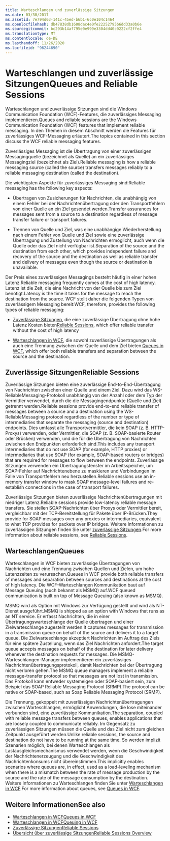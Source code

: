 ```yaml
---
title: Warteschlangen und zuverlässige Sitzungen
ms.date: 03/30/2017
ms.assetid: 7e794d03-141c-45ed-b6b1-6c0e104c1464
ms.openlocfilehash: db47838db1608dac4e0fe22252795b6dd33a0b6e
ms.sourcegitcommit: bc293b14af795e0e999e3304dd40c0222cf2ffe4
ms.translationtype: MT
ms.contentlocale: de-DE
ms.lasthandoff: 11/26/2020
ms.locfileid: "96244690"
---
```

# <a name="queues-and-reliable-sessions"></a><span data-ttu-id="af515-102">Warteschlangen und zuverlässige Sitzungen</span><span class="sxs-lookup"><span data-stu-id="af515-102">Queues and Reliable Sessions</span></span>

<span data-ttu-id="af515-103">Warteschlangen und zuverlässige Sitzungen sind die Windows Communication Foundation (WCF)-Features, die zuverlässiges Messaging implementieren.</span><span class="sxs-lookup"><span data-stu-id="af515-103">Queues and reliable sessions are the Windows Communication Foundation (WCF) features that implement reliable messaging.</span></span> <span data-ttu-id="af515-104">In den Themen in diesem Abschnitt werden die Features für zuverlässiges WCF-Messaging erläutert.</span><span class="sxs-lookup"><span data-stu-id="af515-104">The topics contained in this section discuss the WCF reliable messaging features.</span></span>  
  
 <span data-ttu-id="af515-105">Zuverlässiges Messaging ist die Übertragung von einer zuverlässigen Messagingquelle (bezeichnet als Quelle) an ein zuverlässiges Messagingziel (bezeichnet als Ziel).</span><span class="sxs-lookup"><span data-stu-id="af515-105">Reliable messaging is how a reliable messaging source (called the source) transfers messages reliably to a reliable messaging destination (called the destination).</span></span>  
  
 <span data-ttu-id="af515-106">Die wichtigsten Aspekte für zuverlässiges Messaging sind:</span><span class="sxs-lookup"><span data-stu-id="af515-106">Reliable messaging has the following key aspects:</span></span>  
  
- <span data-ttu-id="af515-107">Übertragen von Zusicherungen für Nachrichten, die unabhängig von einem Fehler bei der Nachrichtenübertragung oder den Transportfehlern von einer Quelle an ein Ziel gesendet werden.</span><span class="sxs-lookup"><span data-stu-id="af515-107">Transfer assurances for messages sent from a source to a destination regardless of message transfer failure or transport failures.</span></span>  
  
- <span data-ttu-id="af515-108">Trennen von Quelle und Ziel, was eine unabhängige Wiederherstellung nach einem Fehler von Quelle und Ziel sowie eine zuverlässige Übertragung und Zustellung von Nachrichten ermöglicht, auch wenn die Quelle oder das Ziel nicht verfügbar ist.</span><span class="sxs-lookup"><span data-stu-id="af515-108">Separation of the source and the destination from each other, which provides independent failure and recovery of the source and the destination as well as reliable transfer and delivery of messages even though the source or destination is unavailable.</span></span>  
  
 <span data-ttu-id="af515-109">Der Preis eines zuverlässigen Messagings besteht häufig in einer hohen Latenz.</span><span class="sxs-lookup"><span data-stu-id="af515-109">Reliable messaging frequently comes at the cost of high latency.</span></span> <span data-ttu-id="af515-110">Latenz ist die Zeit, die eine Nachricht von der Quelle bis zum Ziel benötigt.</span><span class="sxs-lookup"><span data-stu-id="af515-110">Latency is the time it takes for the message to reach the destination from the source.</span></span> <span data-ttu-id="af515-111">WCF stellt daher die folgenden Typen von zuverlässigem Messaging bereit:</span><span class="sxs-lookup"><span data-stu-id="af515-111">WCF, therefore, provides the following types of reliable messaging:</span></span>  
  
- <span data-ttu-id="af515-112">[Zuverlässige Sitzungen](reliable-sessions.md), die eine zuverlässige Übertragung ohne hohe Latenz Kosten bieten</span><span class="sxs-lookup"><span data-stu-id="af515-112">[Reliable Sessions](reliable-sessions.md), which offer reliable transfer without the cost of high latency</span></span>  
  
- <span data-ttu-id="af515-113">[Warteschlangen in WCF](queues-in-wcf.md), die sowohl zuverlässige Übertragungen als auch eine Trennung zwischen der Quelle und dem Ziel bieten.</span><span class="sxs-lookup"><span data-stu-id="af515-113">[Queues in WCF](queues-in-wcf.md), which offer both reliable transfers and separation between the source and the destination.</span></span>  
  
## <a name="reliable-sessions"></a><span data-ttu-id="af515-114">Zuverlässige Sitzungen</span><span class="sxs-lookup"><span data-stu-id="af515-114">Reliable Sessions</span></span>  

 <span data-ttu-id="af515-115">Zuverlässige Sitzungen bieten eine zuverlässige End-to-End-Übertragung von Nachrichten zwischen einer Quelle und einem Ziel. Dazu wird das WS-ReliableMessaging-Protokoll unabhängig von der Anzahl oder dem Typ der Vermittler verwendet, durch die die Messagingendpunkte (Quelle und Ziel) getrennt werden.</span><span class="sxs-lookup"><span data-stu-id="af515-115">Reliable sessions provide end-to-end reliable transfer of messages between a source and a destination using the WS-ReliableMessaging protocol regardless of the number or type of intermediaries that separate the messaging (source and destination) endpoints.</span></span> <span data-ttu-id="af515-116">Dies umfasst alle Transportvermittler, die kein SOAP (z.&#160;B. HTTP-Proxys) verwenden, oder Vermittler, die SOAP (z.&#160;B. SOAP-basierte Router oder Brücken) verwenden, und die für die Übertragung von Nachrichten zwischen den Endpunkten erforderlich sind.</span><span class="sxs-lookup"><span data-stu-id="af515-116">This includes any transport intermediaries that do not use SOAP (for example, HTTP proxies) or intermediaries that use SOAP (for example, SOAP-based routers or bridges) that are required for messages to flow between the endpoints.</span></span> <span data-ttu-id="af515-117">Zuverlässige Sitzungen verwenden ein Übertragungsfenster im Arbeitsspeicher, um SOAP-Fehler auf Nachrichtenebene zu maskieren und Verbindungen im Falle von Transportfehlern neu herzustellen.</span><span class="sxs-lookup"><span data-stu-id="af515-117">Reliable sessions use an in-memory transfer window to mask SOAP message-level failures and re-establish connections in the case of transport failures.</span></span>  
  
 <span data-ttu-id="af515-118">Zuverlässige Sitzungen bieten zuverlässige Nachrichtenübertragungen mit niedriger Latenz.</span><span class="sxs-lookup"><span data-stu-id="af515-118">Reliable sessions provide low-latency reliable message transfers.</span></span> <span data-ttu-id="af515-119">Sie stellen SOAP-Nachrichten über Proxys oder Vermittler bereit, vergleichbar mit der TCP-Bereitstellung für Pakete über IP-Brücken.</span><span class="sxs-lookup"><span data-stu-id="af515-119">They provide for SOAP messages over any proxies or intermediaries, equivalent to what TCP provides for packets over IP bridges.</span></span> <span data-ttu-id="af515-120">Weitere Informationen zu zuverlässigen Sitzungen finden Sie unter [zuverlässige Sitzungen](reliable-sessions.md).</span><span class="sxs-lookup"><span data-stu-id="af515-120">For more information about reliable sessions, see [Reliable Sessions](reliable-sessions.md).</span></span>  
  
## <a name="queues"></a><span data-ttu-id="af515-121">Warteschlangen</span><span class="sxs-lookup"><span data-stu-id="af515-121">Queues</span></span>  

 <span data-ttu-id="af515-122">Warteschlangen in WCF bieten zuverlässige Übertragungen von Nachrichten und eine Trennung zwischen Quellen und Zielen, um hohe Latenzzeiten zu verursachen.</span><span class="sxs-lookup"><span data-stu-id="af515-122">Queues in WCF provide both reliable transfers of messages and separation between sources and destinations at the cost of high latency.</span></span> <span data-ttu-id="af515-123">Die WCF-Warteschlangen Kommunikation baut auf Message Queuing (auch bekannt als MSMQ) auf.</span><span class="sxs-lookup"><span data-stu-id="af515-123">WCF queued communication is built on top of Message Queuing (also known as MSMQ).</span></span>  
  
 <span data-ttu-id="af515-124">MSMQ wird als Option mit Windows zur Verfügung gestellt und wird als NT-Dienst ausgeführt.</span><span class="sxs-lookup"><span data-stu-id="af515-124">MSMQ is shipped as an option with Windows that runs as an NT service.</span></span> <span data-ttu-id="af515-125">Er erfasst Nachrichten, die in einer Übertragungswarteschlange der Quelle übertragen und einer Zielwarteschlange zugestellt werden.</span><span class="sxs-lookup"><span data-stu-id="af515-125">It captures messages for transmission in a transmission queue on behalf of the source and delivers it to a target queue.</span></span> <span data-ttu-id="af515-126">Die Zielwarteschlange akzeptiert Nachrichten im Auftrag des Ziels für eine spätere Zustellung, wenn das Ziel Nachrichten anfordert.</span><span class="sxs-lookup"><span data-stu-id="af515-126">The target queue accepts messages on behalf of the destination for later delivery whenever the destination requests for messages.</span></span> <span data-ttu-id="af515-127">Die MSMQ-Warteschlangen-Manager implementieren ein zuverlässiges Nachrichtenübertragungsprotokoll, damit Nachrichten bei der Übertragung nicht verloren gehen.</span><span class="sxs-lookup"><span data-stu-id="af515-127">The MSMQ queue managers implement a reliable message-transfer protocol so that messages are not lost in transmission.</span></span> <span data-ttu-id="af515-128">Das Protokoll kann entweder systemeigen oder SOAP-basiert sein, zum Beispiel das SOAP Reliable Messaging Protocol (SRMP).</span><span class="sxs-lookup"><span data-stu-id="af515-128">The protocol can be native or SOAP-based, such as Soap Reliable Messaging Protocol (SRMP).</span></span>  
  
 <span data-ttu-id="af515-129">Die Trennung, gekoppelt mit zuverlässigen Nachrichtenübertragungen zwischen Warteschlangen, ermöglicht Anwendungen, die lose miteinander verbunden sind, eine zuverlässige Kommunikation.</span><span class="sxs-lookup"><span data-stu-id="af515-129">The separation, coupled with reliable message transfers between queues, enables applications that are loosely coupled to communicate reliably.</span></span> <span data-ttu-id="af515-130">Im Gegensatz zu zuverlässigen Sitzungen müssen die Quelle und das Ziel nicht zum gleichen Zeitpunkt ausgeführt werden.</span><span class="sxs-lookup"><span data-stu-id="af515-130">Unlike reliable sessions, the source and destination do not have to be running at the same time.</span></span> <span data-ttu-id="af515-131">So werden implizit Szenarien möglich, bei denen Warteschlangen als Lastausgleichsmechanismus verwendet werden, wenn die Geschwindigkeit der Nachrichtenerzeugung und die Geschwindigkeit des Nachrichtenkonsums nicht übereinstimmen.</span><span class="sxs-lookup"><span data-stu-id="af515-131">This implicitly enables scenarios where queues are, in effect, used as a load-leveling mechanism when there is a mismatch between the rate of message production by the source and the rate of the message consumption by the destination.</span></span> <span data-ttu-id="af515-132">Weitere Informationen zu Warteschlangen finden Sie unter [Warteschlangen in WCF](queues-in-wcf.md).</span><span class="sxs-lookup"><span data-stu-id="af515-132">For more information about queues, see [Queues in WCF](queues-in-wcf.md).</span></span>  
  
## <a name="see-also"></a><span data-ttu-id="af515-133">Weitere Informationen</span><span class="sxs-lookup"><span data-stu-id="af515-133">See also</span></span>

- [<span data-ttu-id="af515-134">Warteschlangen in WCF</span><span class="sxs-lookup"><span data-stu-id="af515-134">Queues in WCF</span></span>](queues-in-wcf.md)
- [<span data-ttu-id="af515-135">Warteschlangen in WCF</span><span class="sxs-lookup"><span data-stu-id="af515-135">Queuing in WCF</span></span>](queuing-in-wcf.md)
- [<span data-ttu-id="af515-136">Zuverlässige Sitzungen</span><span class="sxs-lookup"><span data-stu-id="af515-136">Reliable Sessions</span></span>](reliable-sessions.md)
- [<span data-ttu-id="af515-137">Übersicht über zuverlässige Sitzungen</span><span class="sxs-lookup"><span data-stu-id="af515-137">Reliable Sessions Overview</span></span>](reliable-sessions-overview.md)
